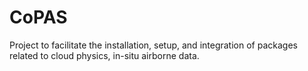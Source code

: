 # CoPAS
Project to facilitate the installation, setup, and integration of packages related to cloud physics, in-situ airborne data.
